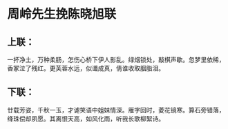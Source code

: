 # 周岭先生挽陈晓旭联
## 上联：
一抔净土，万种柔肠，怎伤心桥下伊人影乱。绿烟锁处，敲棋声歇。忽梦里依稀，香冢泣了残红。更芙蓉水远，似谶成真，倩谁收取胭脂泪。
## 下联：
廿载芳姿，千秋一玉，才谑笑语中姐妹情深。雁字回时，菱花镜寒。算石旁错落，绛珠偿却夙愿。其离恨天高，如风化雨，听我长歌柳絮诗。
